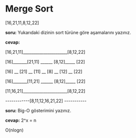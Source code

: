 # Merge Sort

[16,21,11,8,12,22] 

**soru:**
Yukarıdaki dizinin sort türüne göre aşamalarını yazınız.

**cevap:**

[16,21,11]______________________[8,12,22]

[16]_______[21,11] ______ [8,12]_____ [22]

[16] __ [21] __ [11] __ [8] __ [12] __ [22]

[16]_______[11,21] ______ [8,12]_____ [22]

[11,16,21]______________________[8,12,22]

------------[8,11,12,16,21,22] -----------

**soru:**
Big-O gösterimini yazınız.

**cevap:**
2^x = n

O(nlogn)